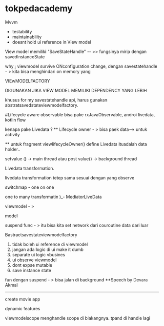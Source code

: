 # tokpedacademy



Mvvm 

 - testability
 - maintainablilty
 - doesnt hold ui reference in View model

 
 View model memiliki "SaveStateHandle" -- >> fungsinya mirip dengan savedInstanceState 
 
 why ;  viewmodel survive ONconfiguration change, dengan savestatehandle  - > kita bisa menghindari on memory yang 
 
 
 VIEwMODELFACTORY
 
 DIGUNAKAN JIKA VIEW MODEL MEMILIKI DEPENDENCY YANG LEBIH 
 
 khusus for my savestatehandle api, harus gunakan abstratsavedstateviewmodelfactory. 
 
 
 
 #Lifecycle aware observable
 bisa pake rxJavaObservable, androi livedata, kotlin flow 
 
 kenapa pake Livedata ? 
  ** Lifecycle owner - > bisa paek data--> untuk activity
  
  ** untuk fragment viewlifecycleOwner()
  define Livedata ituadalah data holder.. 
  
 
 setvalue () -> main thread
 atau post value() -> background thread 
 
 Livedata transformation. 
 
 livedata transformation tetep sama sesuai dengan yang observe
 
 switchmap - one on one 
 
 one to many transformatin
 )_- MediatorLiveData 
 
 viewmodel - > 
 
 
 model
 
 suspend func - > itu bisa kita set network dari couroutine data dari luar 
 
 Bastractsavestateviewmodelfactory
 
 1. tidak boleh ui reference di viewmodel
 2. jangan ada logic di ui make it dumb
 3. separate ui logic vbusines
 4. ui observe viewmodel 
 5. dont expse mutable 
 6. save instance state
 
 
 fun dengan suspend - > bisa jalan di background
 **Speech by Devara Akmal
 
 
 -----
 create movie app
 
 dynamic features

viewmodelscope menghandle scope di blakangnya. tpand di handle lagi 
